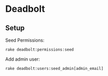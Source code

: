 # Deadbolt

## Setup
Seed Permissions:

    rake deadbolt:permissions:seed

Add admin user:

    rake deadbolt:users:seed_admin[admin_email]
